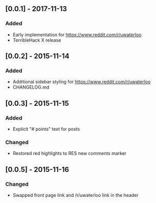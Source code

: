 ## [0.0.1] - 2017-11-13
### Added
- Early implementation for https://www.reddit.com/r/uwaterloo
- TerribleHack X release

## [0.0.2] - 2015-11-14
### Added
- Additional sidebar styling for https://www.reddit.com/r/uwaterloo
- CHANGELOG.md

## [0.0.3] - 2015-11-15
### Added
- Explicit "# points" text for posts
### Changed
- Restored red highlights to RES new comments marker

## [0.0.5] - 2015-11-16
### Changed
- Swapped front page link and /r/uwaterloo link in the header

